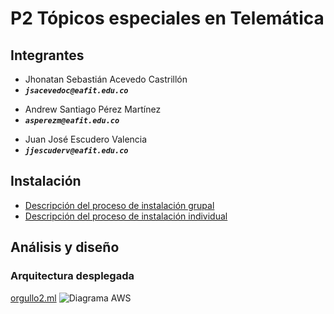 P2 Tópicos especiales en Telemática
==============================
Integrantes
------------------------------
+ Jhonatan Sebastián Acevedo Castrillón
+ _**`jsacevedoc@eafit.edu.co`**_

- Andrew Santiago Pérez Martínez
- _**`asperezm@eafit.edu.co`**_

+ Juan José Escudero Valencia
+ _**`jjescuderv@eafit.edu.co`**_

Instalación
------------------------------
- [Descripción del proceso de instalación grupal](https://github.com/asperezm/P2TopicosTel/blob/main/INSTALACION_GRUPAL.md)
- [Descripción del proceso de instalación individual](https://github.com/asperezm/P2TopicosTel/blob/main/INSTALACION_INDIVIDUAL.md)

Análisis y diseño
------------------------------
### Arquitectura desplegada
[orgullo2.ml](https://orgullo2.ml/)
![Diagrama AWS](https://user-images.githubusercontent.com/47001432/119207508-15319900-ba64-11eb-9883-1a36ea939070.png)
